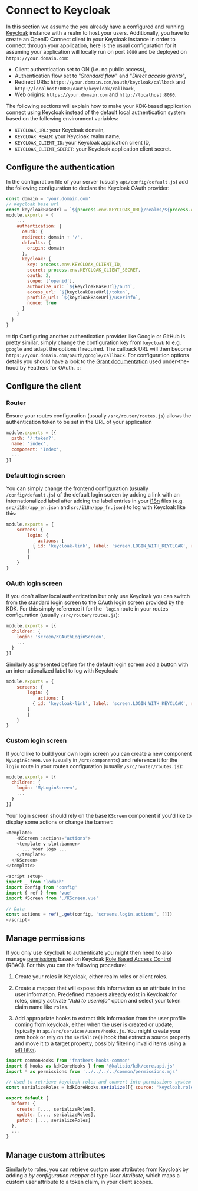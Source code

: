 # Connect to Keycloak

In this section we assume the you already have a configured and running [Keycloak](https://www.keycloak.org) instance with a realm to host your users.
Additionally, you have to create an OpenID Connect client in your Keycloak instance in order to connect through your application, here is the usual configuration for it assuming your application will locally run on port `8080` and be deployed on `https://your.domain.com`:
* Client authentication set to ON (i.e. no public access),
* Authentication flow set to "*Standard flow*" and "*Direct access grants*",
* Redirect URIs: `https://your.domain.com/oauth/keycloak/callback` and `http://localhost:8080/oauth/keycloak/callback`,
* Web origins: `https://your.domain.com` and `http://localhost:8080`.

The following sections will explain how to make your KDK-based application connect using Keycloak instead of the default local authentication system based on the following environment variables:
* `KEYCLOAK_URL`: your Keycloak domain,
* `KEYCLOAK_REALM`: your Keycloak realm name,
* `KEYCLOAK_CLIENT_ID`: your Keycloak application client ID,
* `KEYCLOAK_CLIENT_SECRET`: your Keycloak application client secret.

## Configure the authentication

In the configuration file of your server (usually `api/config/default.js`) add the following configuration to declare the Keycloak OAuth provider:
```js
const domain = 'your.domain.com'
// Keycloak base url
const keycloakBaseUrl = `${process.env.KEYCLOAK_URL}/realms/${process.env.KEYCLOAK_REALM}/protocol/openid-connect`
module.exports = {
	...
	authentication: {
	  oauth: {
      redirect: domain + '/',
      defaults: {
        origin: domain
      },
      keycloak: {
        key: process.env.KEYCLOAK_CLIENT_ID,
        secret: process.env.KEYCLOAK_CLIENT_SECRET,
        oauth: 2,
        scope: ['openid'],
        authorize_url: `${keycloakBaseUrl}/auth`,
        access_url: `${keycloakBaseUrl}/token`,
        profile_url: `${keycloakBaseUrl}/userinfo`,
        nonce: true
      }
    }
  }
}
```

::: tip
Configuring another authentication provider like Google or GitHub is pretty similar, simply change the configuration key from `keycloak` to e.g. `google` and adapt the options if required. The callback URL will then become `https://your.domain.com/oauth/google/callback`.
For configuration options details you should have a look to the [Grant documentation](https://github.com/simov/grant) used under-the-hood by Feathers for OAuth.
:::

## Configure the client

### Router

Ensure your routes configuration (usually `/src/router/routes.js`) allows the authentication token to be set in the URL of your application
```js
module.exports = [{
  path: '/:token?',
  name: 'index',
  component: 'Index',
  ...
}]
```

### Default login screen

You can simply change the frontend configuration (usually `/config/default.js`) of the default login screen by adding a link with an internationalized label after adding the label entries in your [i18n](https://kalisio.github.io/kdk/api/core/application.html#i18n) files (e.g. `src/i18n/app_en.json` and `src/i18n/app_fr.json`) to log with Keycloak like this:
```js
module.exports = {
	screens: {
		login: {
			actions: [
	      { id: 'keycloak-link', label: 'screen.LOGIN_WITH_KEYCLOAK', route: { url: '/oauth/keycloak' } }
	    ]
		}
	}
}
```

### OAuth login screen

If you don't allow local authentication but only use Keycloak you can switch from the standard login screen to the OAuth login screen provided by the KDK.
For this simply reference it for the ` login` route in your routes configuration (usually `/src/router/routes.js`):
```js
module.exports = [{
  children: {
    login: 'screen/KOAuthLoginScreen',
    ...
  }
}]
```

Similarly as presented before for the default login screen add a button with an internationalized label to log with Keycloak:
```js
module.exports = {
	screens: {
		login: {
			actions: [
	      { id: 'keycloak-link', label: 'screen.LOGIN_WITH_KEYCLOAK', renderer: 'form-button', route: { url: '/oauth/keycloak' } }
	    ]
		}
	}
}
```

### Custom login screen

If you'd like to build your own login screen you can create a new component `MyLoginScreen.vue` (usually in `/src/components`) and reference it for the ` login` route in your routes configuration (usually `/src/router/routes.js`):
```js
module.exports = [{
  children: {
    login: 'MyLoginScreen',
    ...
  }
}]
```

Your login screen should rely on the base `KScreen` component if you'd like to display some actions or change the banner:
```js
<template>
	<KScreen :actions="actions">
    <template v-slot:banner>
      ... your logo ...
    </template>
  </KScreen>
</template>

<script setup>
import _ from 'lodash'
import config from 'config'
import { ref } from 'vue'
import KScreen from './KScreen.vue'

// Data
const actions = ref(_.get(config, 'screens.login.actions', []))
</script>
```

## Manage permissions

If you only use Keycloak to authenticate you might then need to also manage [permissions](./permissions.md) based on Keycloak [Role Based Access Control](https://en.wikipedia.org/wiki/Role-based_access_control) (RBAC). For this you can the following procedure:

1) Create your roles in Keycloak, either realm roles or client roles.

2) Create a mapper that will expose this information as an attribute in the user information. Predefined mappers already exist in Keycloak for roles, simply activate "*Add to userinfo*" option and select your token claim name like `roles`.

3) Add appropriate hooks to extract this information from the user profile coming from keycloak, either when the user is created or update, typically in `api/src/services/users/hooks.js`. You might create your own hook or rely on the `serialize()` hook that extract a source property and move it to a target property, possibly filtering invalid items using a [sift filter](https://github.com/crcn/sift.js).

```js
import commonHooks from 'feathers-hooks-common'
import { hooks as kdkCoreHooks } from '@kalisio/kdk/core.api.js'
import * as permissions from '../../../../common/permissions.mjs'

// Used to retrieve keycloak roles and convert into permissions system
const serializeRoles = kdkCoreHooks.serialize([{ source: 'keycloak.roles', target: 'permissions', filter: { $in: permissions.RoleNames } }])

export default {
  before: {
    create: [..., serializeRoles],
    update: [..., serializeRoles],
    patch: [..., serializeRoles]
  },
  ...
}

```

## Manage custom attributes

Similarly to roles, you can retrieve custom user attributes from Keycloak by adding a *by configuration mapper* of type *User Attribute*, which maps a custom user attribute to a token claim, in your client scopes.

